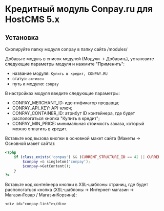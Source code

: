 Кредитный модуль Conpay.ru для HostCMS 5.x
==========================================

## Установка

Скопируйте папку модуля conpay в папку сайта /modules/

Добавьте модуль в список модулей (Модули -> Добавить), установите следующие параметры модуля и нажмите "Применить":

* название модуля: `Купить в кредит, CONPAY.RU`
* статус: `активен`
* путь к модулю: `conpay`

В настройках модуля введите следующие параметры:

* CONPAY_MERCHANT_ID: идентификатор продавца;
* CONPAY_API_KEY: API-ключ;
* CONPAY_CONTAINER_ID: атрибут ID контейнера, где будет распологаться кнопка "Купить в кредит";
* CONPAY_MIN_PRICE: минимальная стоимость заказа, который можно оплатить в кредит.

Вставьте код вызова кнопки в основной макет сайта (Макеты -> Основной макет сайта):
```php
<?php
	if (class_exists('conpay') && (CURRENT_STRUCTURE_ID == 42 || CURRENT_STRUCTURE_ID == 43)) {
		$conpay =& singleton('conpay');
		$conpay->GetContent();
	}
?>
```

Вставьте код контейнера кнопки в XSL-шаблоны страниц, где будет распологаться кнопка (XSL-шаблоны -> Интернет-магазин -> МагазинТовар / МагазинКорзина):
```
<div id="conpay-link"></div>
```
